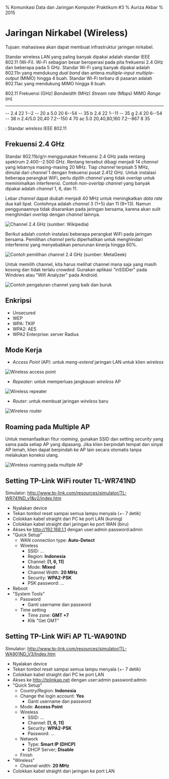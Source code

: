 % Komunikasi Data dan Jaringan Komputer
  Praktikum #3
% Auriza Akbar
% 2015

# Jaringan Nirkabel (Wireless)

Tujuan: mahasiswa akan dapat membuat infrastruktur jaringan nirkabel.

Standar wireless LAN yang paling banyak dipakai adalah standar IEEE 802.11 (Wi-Fi).
Wi-Fi sebagian besar beroperasi pada pita frekuensi 2.4 GHz dan beberapa pada 5 GHz.
Standar Wi-Fi yang banyak dipakai adalah 802.11n yang mendukung *dual band* dan antena *multiple-input multiple-output* (MIMO) hingga 4 buah.
Standar Wi-Fi terbaru di pasaran adalah 802.11ac yang mendukung MIMO hingga 8 buah.

802.11  Frekuensi (GHz)     *Bandwidth* (MHz)   *Stream rate* (Mbps)    MIMO *Range* (m)
------  ---------------     -----------------   --------------------    ---- -----------
--      2.4                 22                  1--2                    --   20
a       5.0                 20                  6--54                   --   35
b       2.4                 22                  1--11                   --   35
g       2.4                 20                  6--54                   --   38
n       2.4/5.0             20,40               7.2--150                4    70
ac      5.0                 20,40,80,160        7.2--867                8    35

: Standar *wireless* IEEE 802.11

## Frekuensi 2.4 GHz

Standar 802.11b/g/n menggunakan frekuensi 2.4 GHz pada rentang spektrum 2.400--2.500 GHz.
Rentang tersebut dibagi menjadi 14 *channel* yang lebarnya masing-masing 20 MHz.
Tiap *channel* terpisah 5 MHz, dimulai dari *channel* 1 dengan frekuensi pusat 2.412 GHz.
Untuk instalasi beberapa perangkat WiFi, perlu dipilih *channel* yang tidak *overlap* untuk meminimalkan interferensi.
Contoh *non-overlap channel* yang banyak dipakai adalah *channel* 1, 6, dan 11.

Lebar *channel* dapat diubah menjadi 40 MHz untuk meningkatkan *data rate* dua kali lipat.
Contohnya adalah *channel* 3 (1+5) dan 11 (9+13).
Namun penggunaannya tidak disarankan pada jaringan bersama, karena akan sulit menghindari *overlap* dengan *channel* lainnya.

![*Channel* 2.4 GHz (sumber: Wikipedia)](etc/3/wifi-channels.png)

Berikut adalah contoh instalasi beberapa perangkat WiFi pada jaringan bersama.
Pemilihan *channel* perlu diperhatikan untuk menghindari interferensi yang menyebabkan penurunan kinerja hingga 60%.

![Contoh pemilihan *channel* 2.4 GHz  (sumber: MetaGeek)](etc/3/wifi-channel-planning.png)

Untuk memilih channel, kita harus melihat channel mana saja yang masih kosong dan tidak terlalu *crowded*.
Gunakan aplikasi "inSSIDer" pada Windows atau "Wifi Analyzer" pada Android.

![Contoh pengaturan *channel* yang baik dan buruk](etc/3/wifi-analyzer-compare.png)

## Enkripsi

- Unsecured
- WEP
- WPA: TKIP
- WPA2: AES
- WPA2 Enterprise: server Radius


## Mode Kerja

- *Access Point* (AP): untuk meng-*extend* jaringan LAN untuk klien *wireless*

![Wireless access point](etc/3/wireless-access-point.png)

- *Repeater*: untuk memperluas jangkauan *wireless* AP

![Wireless repeater](etc/3/wireless-repeater.png)

- *Router*: untuk membuat jaringan *wireless* baru

![Wireless router](etc/3/wireless-router.png)


## Roaming pada Multiple AP

Untuk memanfaatkan fitur *roaming*, gunakan SSID dan setting *security* yang sama pada setiap AP yang dipasang.
Jika klien berpindah tempat dan sinyal AP lemah, klien dapat berpindah ke AP lain secara otomatis tanpa melakukan koneksi ulang.

![Wireless roaming pada multiple AP](etc/3/wireless-roaming.png)


## Setting TP-Link WiFi router TL-WR741ND

Simulator: <http://www.tp-link.com/resources/simulator/TL-WR741ND_v1&v2/index.htm>

- Nyalakan device
- Tekan tombol reset sampai semua lampu menyala (+- 7 detik)
- Colokkan kabel straight dari PC ke port LAN (kuning)
- Colokkan kabel straight dari jaringan ke port WAN (biru)
- Akses ke <http://192.168.1.1> dengan user:admin password:admin
- "Quick Setup"
    - WAN connection type: **Auto-Detect**
    - Wireless
        - SSID: ...
        - Region: **Indonesia**
        - Channel: **[1, 6, 11]**
        - Mode: **Mixed**
        - Channel Width: **20 MHz**
        - Security: **WPA2-PSK**
        - PSK password: ...
- Reboot
- "System Tools"
    - Password
        - Ganti username dan password
    - Time setting
        - Time zone: **GMT +7**
        - Klik "Get GMT"


## Setting TP-Link WiFi AP TL-WA901ND

Simulator: <http://www.tp-link.com/resources/simulator/TL-WA901ND_V3/Index.htm>

- Nyalakan device
- Tekan tombol reset sampai semua lampu menyala (+- 7 detik)
- Colokkan kabel straight dari PC ke port LAN
- Akses ke <http://tplinkap.net> dengan user:admin password:admin
- "Quick Setup"
    - Country/Region: **Indonesia**
    - Change the login account: **Yes**
        - Ganti username dan password
    - Mode: **Access Point**
    - Wireless
        - SSID: ...
        - Channel: **[1, 6, 11]**
        - Security: **WPA2-PSK**
        - Password: ...
    - Network
        - Type: **Smart IP (DHCP)**
        - DHCP Server; **Disable**
    - Finish
- "Wireless"
    - Channel width: **20 MHz**
- Colokkan kabel straight dari jaringan ke port LAN
